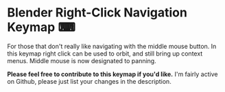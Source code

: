 # Blender Right-Click Navigation Keymap ⌨
For those that don't really like navigating with the middle mouse button. In this keymap right click can be used to orbit, and still bring up context menus. Middle mouse is now designated to panning.

**Please feel free to contribute to this keymap if you'd like.** I'm fairly active on Github, please just list your changes in the description.
